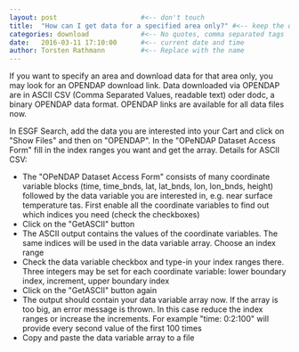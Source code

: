 ```yaml
---
layout: post                     #<-- don't touch
title:  "How can I get data for a specified area only?" #<-- keep the quotes " ... "
categories: download             #<-- No quotes, comma separated tags
date:   2016-03-11 17:10:00      #<-- current date and time
author: Torsten Rathmann         #<-- Replace with the name
---
```


If you want to specify an area and download data for that area only, you may look for an OPENDAP download link. Data downloaded via OPENDAP are in ASCII CSV (Comma Separated Values, readable text) oder dodc, a binary OPENDAP data format. OPENDAP links are available for all data files now.

In ESGF Search, add the data you are interested into your Cart and click on "Show Files" and then on "OPENDAP". In the "OPeNDAP Dataset Access Form" fill in the index ranges you want and get the array. Details for ASCII CSV:

* The "OPeNDAP Dataset Access Form" consists of many coordinate variable blocks (time, time_bnds, lat, lat_bnds, lon, lon_bnds, height) followed by the data variable you are interested in, e.g. near surface temperature tas. First enable all the coordinate variables to find out which indices you need (check the checkboxes)
* Click on the "GetASCII" button
* The ASCII output contains the values of the coordinate variables. The same indices will be used in the data variable array. Choose an index range
* Check the data variable checkbox and type-in your index ranges there. Three integers may be set for each coordinate variable: lower boundary index, increment, upper boundary index
* Click on the "GetASCII" button again
* The output should contain your data variable array now. If the array is too big, an error message is thrown. In this case reduce the index ranges or increase the increments. For example "time: 0:2:100" will provide every second value of the first 100 times
* Copy and paste the data variable array to a file



